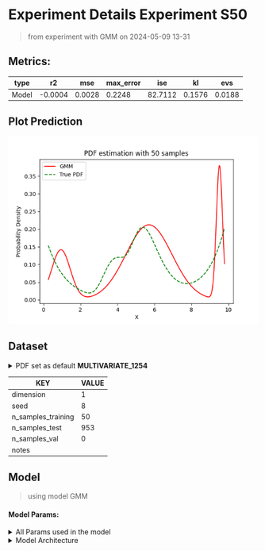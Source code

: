 # Experiment Details Experiment S50
> from experiment with GMM
> on 2024-05-09 13-31
## Metrics:
                                                                    
| type  | r2      | mse    | max_error | ise     | kl     | evs    |
|-------|---------|--------|-----------|---------|--------|--------|
| Model | -0.0004 | 0.0028 | 0.2248    | 82.7112 | 0.1576 | 0.0188 |
                                                                    
## Plot Prediction

<img src="pdf_c1f87f64.png">

## Dataset

<details><summary>PDF set as default <b>MULTIVARIATE_1254</b></summary>

#### Dimension 1
                                      
| type        | rate | weight |      |
|-------------|------|--------|------|
| exponential | 1    | 0.2    |      |
| logistic    | 4    | 0.8    | 0.25 |
| logistic    | 5.5  | 0.7    | 0.3  |
| exponential | -1   | 0.25   | -10  |
                                      
</details>
                              
| KEY                | VALUE |
|--------------------|-------|
| dimension          | 1     |
| seed               | 8     |
| n_samples_training | 50    |
| n_samples_test     | 953   |
| n_samples_val      | 0     |
| notes              |       |
                              
## Model
> using model GMM
#### Model Params:
<details><summary>All Params used in the model </summary>

                                   
| KEY          | VALUE            |
|--------------|------------------|
| n_components | 3                |
| n_init       | 10               |
| max_iter     | 100              |
| init_params  | random_from_data |
| random_state | 78               |
                                   
</details>

<details><summary>Model Architecture </summary>

GaussianMixture(init_params='random_from_data', n_components=3, n_init=10,
                random_state=78)
</details>

